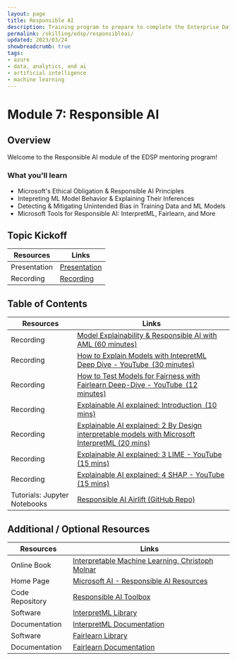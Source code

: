 ```yaml
---
layout: page
title: Responsible AI
description: Training program to prepare to complete the Enterprise Data Science Challenge.
permalink: /skilling/edsp/responsibleai/
updated: 2023/03/24
showbreadcrumb: true
tags: 
- azure
- data, analytics, and ai
- artificial intelligence
- machine learning
---
```



# Module 7: Responsible AI

## Overview
Welcome to the Responsible AI module of the EDSP mentoring program!

### What you'll learn

- Microsoft's Ethical Obligation & Responsible AI Principles   
- Intepreting ML Model Behavior & Explaining Their Inferences
- Detecting & Mitigating Unintended Bias in Training Data and ML Models
- Microsoft Tools for Responsible AI: InterpretML, Fairlearn, and More 


## Topic Kickoff

| Resources          | Links                            |
|-------------------|-----------------------------------|
| Presentation      |  [Presentation](./Presentations/Explainability-and-Responsible-AI-FINAL.pdf)  |
| Recording     |  [Recording](https://msuspartners.eventbuilder.com/event/71902?source=EDSPTraining)  |


## Table of Contents 

| Resources          | Links                            |
|-------------------|-----------------------------------|
| Recording     | [Model Explainability & Responsible AI with AML (60 minutes)](https://www.youtube.com/watch?v=vix3aAkfSD4) |
| Recording     | [How to Explain Models with IntepretML Deep Dive - YouTube  (30 minutes)](https://www.youtube.com/watch?v=WwBeKMQ0-I8)  |
| Recording     | [How to Test Models for Fairness with Fairlearn Deep-Dive - YouTube  (12 minutes)](https://www.youtube.com/watch?v=Ts6tB2p97ek)  |
| Recording     | [Explainable AI explained: Introduction  (10 mins)](https://www.youtube.com/channel/UCScjF2g0_ZNy0Yv3KbsbR7Q)    |
| Recording     | [Explainable AI explained: 2 By Design interpretable models with Microsoft InterpretML (20 mins)](https://www.youtube.com/watch?v=qPn9m30ojfc&list=PLV8yxwGOxvvovp-j6ztxhF3QcKXT6vORU&index=2)  |
| Recording     | [Explainable AI explained: 3 LIME - YouTube (15 mins)](https://www.youtube.com/watch?v=d6j6bofhj2M&list=PLV8yxwGOxvvovp-j6ztxhF3QcKXT6vORU&index=3) |
| Recording     | [Explainable AI explained: 4 SHAP - YouTube (15 mins)](https://www.youtube.com/watch?v=9haIOplEIGM&list=PLV8yxwGOxvvovp-j6ztxhF3QcKXT6vORU&index=4) |
| Tutorials: Jupyter Notebooks  | [Responsible AI Airlift (GitHub Repo)](https://github.com/jtupitza-msft/edsp-mentoring-program/tree/main/07-Responsible-AI)    |

## Additional / Optional Resources

| Resources         | Links                             |
|-------------------|-----------------------------------|
| Online Book       | [Interpretable Machine Learning, Christoph Molnar](https://christophm.github.io/interpretable-ml-book/)   |
| Home Page         | [Microsoft AI - Responsible AI Resources](https://www.microsoft.com/en-us/ai/responsible-ai-resources)    |
| Code Repository   | [Responsible AI Toolbox](https://github.com/microsoft/responsible-ai-toolbox) |
| Software          | [InterpretML Library](https://github.com/interpretml/interpret)   |
| Documentation     | [InterpretML Documentation](https://interpret.ml/docs/intro.html) |
| Software          | [Fairlearn Library](https://github.com/fairlearn/fairlearn)       |
| Documentation     | [Fairlearn Documentation ](https://github.com/microsoft/c9-python-getting-started/tree/master/python-for-beginners) |
